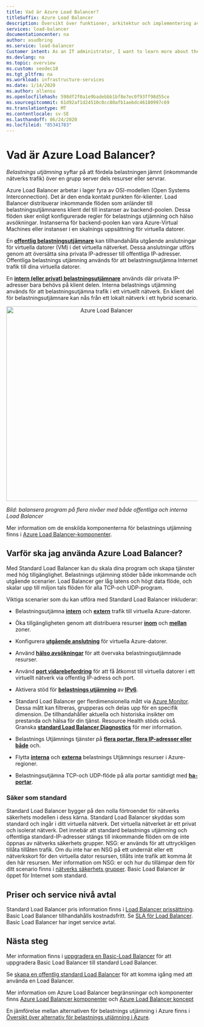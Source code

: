 ```yaml
---
title: Vad är Azure Load Balancer?
titleSuffix: Azure Load Balancer
description: Översikt över funktioner, arkitektur och implementering av Azure Load Balancer-funktioner. Lär dig hur Load Balancer fungerar och hur du använder det i molnet.
services: load-balancer
documentationcenter: na
author: asudbring
ms.service: load-balancer
Customer intent: As an IT administrator, I want to learn more about the Azure Load Balancer service and what I can use it for.
ms.devlang: na
ms.topic: overview
ms.custom: seodec18
ms.tgt_pltfrm: na
ms.workload: infrastructure-services
ms.date: 1/14/2020
ms.author: allensu
ms.openlocfilehash: 598df2f0a1e9badebbb1bf8e7ec0f93ff98d55ce
ms.sourcegitcommit: 61d92af1d24510c0cc80afb1aebdc46180997c69
ms.translationtype: MT
ms.contentlocale: sv-SE
ms.lasthandoff: 06/24/2020
ms.locfileid: "85341783"
---
```

# <a name="what-is-azure-load-balancer"></a>Vad är Azure Load Balancer?

*Belastnings utjämning* syftar på att fördela belastningen jämnt (inkommande nätverks trafik) över en grupp server dels resurser eller servrar. 

Azure Load Balancer arbetar i lager fyra av OSI-modellen (Open Systems Interconnection). Det är den enda kontakt punkten för-klienter. Load Balancer distribuerar inkommande flöden som anländer till belastningsutjämnarens klient del till instanser av backend-poolen. Dessa flöden sker enligt konfigurerade regler för belastnings utjämning och hälso avsökningar. Instanserna för backend-poolen kan vara Azure-Virtual Machines eller instanser i en skalnings uppsättning för virtuella datorer.

En **[offentlig belastningsutjämnare](./components.md#frontend-ip-configurations)** kan tillhandahålla utgående anslutningar för virtuella datorer (VM) i det virtuella nätverket. Dessa anslutningar utförs genom att översätta sina privata IP-adresser till offentliga IP-adresser. Offentliga belastnings utjämning används för att belastningsutjämna Internet trafik till dina virtuella datorer.

En **[intern (eller privat) belastningsutjämnare](./components.md#frontend-ip-configurations)** används där privata IP-adresser bara behövs på klient delen. Interna belastnings utjämning används för att belastningsutjämna trafik i ett virtuellt nätverk. En klient del för belastningsutjämnare kan nås från ett lokalt nätverk i ett hybrid scenario.

<p align="center">
  <img src="./media/load-balancer-overview/load-balancer.svg" width="512" title="Azure Load Balancer">
</p>

*Bild: balansera program på flera nivåer med både offentliga och interna Load Balancer*

Mer information om de enskilda komponenterna för belastnings utjämning finns i [Azure Load Balancer-komponenter](./components.md).

## <a name="why-use-azure-load-balancer"></a>Varför ska jag använda Azure Load Balancer?
Med Standard Load Balancer kan du skala dina program och skapa tjänster med hög tillgänglighet. Belastnings utjämning stöder både inkommande och utgående scenarier. Load Balancer ger låg latens och högt data flöde, och skalar upp till miljon tals flöden för alla TCP-och UDP-program.

Viktiga scenarier som du kan utföra med Standard Load Balancer inkluderar:

- Belastningsutjämna **[intern](https://docs.microsoft.com/azure/load-balancer/tutorial-load-balancer-standard-internal-portal)** och **[extern](https://docs.microsoft.com/azure/load-balancer/tutorial-load-balancer-standard-manage-portal)** trafik till virtuella Azure-datorer.

- Öka tillgängligheten genom att distribuera resurser **[inom](https://docs.microsoft.com/azure/load-balancer/tutorial-load-balancer-standard-public-zonal-portal)** och **[mellan](https://docs.microsoft.com/azure/load-balancer/tutorial-load-balancer-standard-public-zone-redundant-portal)** zoner.

- Konfigurera **[utgående anslutning](https://docs.microsoft.com/azure/load-balancer/load-balancer-outbound-connections)** för virtuella Azure-datorer.

- Använd **[hälso avsökningar](https://docs.microsoft.com/azure/load-balancer/load-balancer-custom-probe-overview)** för att övervaka belastningsutjämnade resurser.

- Använd **[port vidarebefordring](https://docs.microsoft.com/azure/load-balancer/tutorial-load-balancer-port-forwarding-portal)** för att få åtkomst till virtuella datorer i ett virtuellt nätverk via offentlig IP-adress och port.

- Aktivera stöd för **[belastnings utjämning](https://docs.microsoft.com/azure/virtual-network/virtual-network-ipv4-ipv6-dual-stack-standard-load-balancer-powershell)** av **[IPv6](https://docs.microsoft.com/azure/virtual-network/ipv6-overview)**.

- Standard Load Balancer ger flerdimensionella mått via [Azure Monitor](https://docs.microsoft.com/azure/azure-monitor/overview).  Dessa mått kan filtreras, grupperas och delas upp för en specifik dimension.  De tillhandahåller aktuella och historiska insikter om prestanda och hälsa för din tjänst.  Resource Health stöds också. Granska **[standard Load Balancer Diagnostics](load-balancer-standard-diagnostics.md)** för mer information.

- Belastnings Utjämnings tjänster på **[flera portar, flera IP-adresser eller både](https://docs.microsoft.com/azure/load-balancer/load-balancer-multivip-overview)** och.

- Flytta **[interna](https://docs.microsoft.com/azure/load-balancer/move-across-regions-internal-load-balancer-portal)** och **[externa](https://docs.microsoft.com/azure/load-balancer/move-across-regions-external-load-balancer-portal)** belastnings Utjämnings resurser i Azure-regioner.

- Belastningsutjämna TCP-och UDP-flöde på alla portar samtidigt med **[ha-portar](https://docs.microsoft.com/azure/load-balancer/load-balancer-ha-ports-overview)**.

### <a name="secure-by-default"></a><a name="securebydefault"></a>Säker som standard

Standard Load Balancer bygger på den nolla förtroendet för nätverks säkerhets modellen i dess kärna. Standard Load Balancer skyddas som standard och ingår i ditt virtuella nätverk. Det virtuella nätverket är ett privat och isolerat nätverk.  Det innebär att standard belastnings utjämning och offentliga standard-IP-adresser stängs till inkommande flöden om de inte öppnas av nätverks säkerhets grupper. NSG: er används för att uttryckligen tillåta tillåten trafik.  Om du inte har en NSG på ett undernät eller ett nätverkskort för den virtuella dator resursen, tillåts inte trafik att komma åt den här resursen. Mer information om NSG: er och hur du tillämpar dem för ditt scenario finns i [nätverks säkerhets grupper](../virtual-network/security-overview.md).
Basic Load Balancer är öppet för Internet som standard.

## <a name="pricing-and-sla"></a>Priser och service nivå avtal

Standard Load Balancer pris information finns i [Load Balancer prissättning](https://azure.microsoft.com/pricing/details/load-balancer/).
Basic Load Balancer tillhandahålls kostnadsfritt.
Se [SLA för Load Balancer](https://aka.ms/lbsla). Basic Load Balancer har inget service avtal.

## <a name="next-steps"></a>Nästa steg
Mer information finns i [uppgradera en Basic-Load Balancer](upgrade-basic-standard.md) för att uppgradera Basic Load Balancer till standard Load Balancer.

Se [skapa en offentlig standard Load Balancer](quickstart-load-balancer-standard-public-portal.md) för att komma igång med att använda en Load Balancer.

Mer information om Azure Load Balancer begränsningar och komponenter finns [Azure Load Balancer komponenter](./components.md) och [Azure Load Balancer koncept](./concepts.md)

En jämförelse mellan alternativen för belastnings utjämning i Azure finns i [Översikt över alternativ för belastnings utjämning i Azure](https://docs.microsoft.com/azure/architecture/guide/technology-choices/load-balancing-overview).
